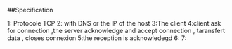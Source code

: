 ##Specification

1: Protocole TCP
2: with DNS or the IP of the host
3:The client
4:client ask for connection ,the server acknowledge and accept connection , taransfert data , closes connexion 
5:the reception is acknowledegd
6:
7: